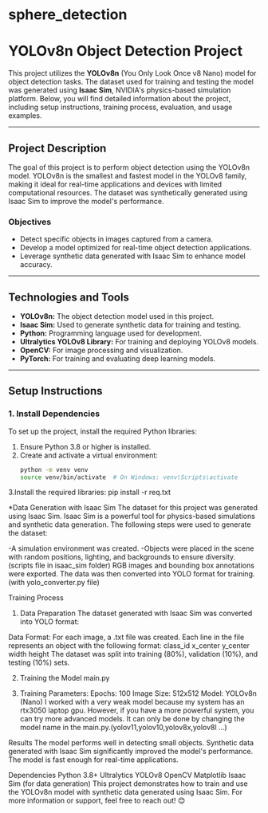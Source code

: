 # sphere_detection
 # YOLOv8n Object Detection Project

This project utilizes the **YOLOv8n** (You Only Look Once v8 Nano) model for object detection tasks. The dataset used for training and testing the model was generated using **Isaac Sim**, NVIDIA's physics-based simulation platform. Below, you will find detailed information about the project, including setup instructions, training process, evaluation, and usage examples.

---

## Project Description

The goal of this project is to perform object detection using the YOLOv8n model. YOLOv8n is the smallest and fastest model in the YOLOv8 family, making it ideal for real-time applications and devices with limited computational resources. The dataset was synthetically generated using Isaac Sim to improve the model's performance.

### Objectives

- Detect specific objects in images captured from a camera.
- Develop a model optimized for real-time object detection applications.
- Leverage synthetic data generated with Isaac Sim to enhance model accuracy.

---

## Technologies and Tools

- **YOLOv8n:** The object detection model used in this project.
- **Isaac Sim:** Used to generate synthetic data for training and testing.
- **Python:** Programming language used for development.
- **Ultralytics YOLOv8 Library:** For training and deploying YOLOv8 models.
- **OpenCV:** For image processing and visualization.
- **PyTorch:** For training and evaluating deep learning models.

---

## Setup Instructions

### 1. Install Dependencies

To set up the project, install the required Python libraries:

1. Ensure Python 3.8 or higher is installed.
2. Create and activate a virtual environment:
   ```bash
   python -m venv venv
   source venv/bin/activate  # On Windows: venv\Scripts\activate
3.Install the required libraries:
  pip install -r req.txt

*Data Generation with Isaac Sim
The dataset for this project was generated using Isaac Sim. Isaac Sim is a powerful tool for physics-based simulations and synthetic data generation. The following steps were used to generate the dataset:

-A simulation environment was created.
-Objects were placed in the scene with random positions, lighting, and backgrounds to ensure diversity.(scripts file in isaac_sim folder)
RGB images and bounding box annotations were exported.
The data was then converted into YOLO format for training.(with yolo_converter.py file)

Training Process
1. Data Preparation
The dataset generated with Isaac Sim was converted into YOLO format:

Data Format: For each image, a .txt file was created. Each line in the file represents an object with the following format:
class_id x_center y_center width height
The dataset was split into training (80%), validation (10%), and testing (10%) sets.

2. Training the Model
main.py

3. Training Parameters:
Epochs: 100
Image Size: 512x512
Model: YOLOv8n (Nano)
I worked with a very weak model because my system has an rtx3050 laptop gpu. However, if you have a more powerful system, you can try more advanced models. It can only be done by changing the model name in the main.py.(yolov11,yolov10,yolov8x,yolov8l ...)

Results
The model performs well in detecting small objects.
Synthetic data generated with Isaac Sim significantly improved the model's performance.
The model is fast enough for real-time applications.

Dependencies
Python 3.8+
Ultralytics YOLOv8
OpenCV
Matplotlib
Isaac Sim (for data generation)
This project demonstrates how to train and use the YOLOv8n model with synthetic data generated using Isaac Sim. For more information or support, feel free to reach out! 😊
















  
   
